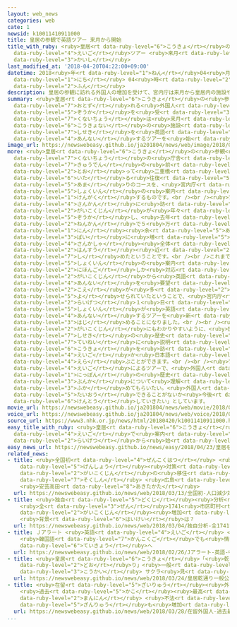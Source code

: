 ```yaml
---
layout: web_news
categories: web
cate: 1
newsid: k10011410911000
title: 皇居の参観で英語ツアー 来月から開始
title_with_ruby: <ruby>皇居<rt data-ruby-level="6">こうきょ</rt></ruby>の<ruby>参観<rt data-ruby-level="4">さんかん</rt></ruby>で<ruby>英語<rt
  data-ruby-level="4">えいご</rt></ruby>ツアー <ruby>来月<rt data-ruby-level="2">らいげつ</rt></ruby>から<ruby>開始<rt
  data-ruby-level="3">かいし</rt></ruby>
last_modified_at: '2018-04-20T04:22:00+09:00'
datetime: 2018<ruby>年<rt data-ruby-level="1">ねん</rt></ruby>04<ruby>月<rt data-ruby-level="1">がつ</rt></ruby>20<ruby>日<rt
  data-ruby-level="1">にち</rt></ruby> 04<ruby>時<rt data-ruby-level="2">じ</rt></ruby>22<ruby>分<rt
  data-ruby-level="2">ふん</rt></ruby>
description: 皇居の参観に訪れる外国人の増加を受けて、宮内庁は来月から皇居内の施設や史跡を英語で案内するツアーを始めることになりました。
summary: <ruby>皇居<rt data-ruby-level="6">こうきょ</rt></ruby>の<ruby>参観<rt data-ruby-level="4">さんかん</rt></ruby>に<ruby>訪<rt
  data-ruby-level="7">おとず</rt></ruby>れる<ruby>外国人<rt data-ruby-level="2">がいこくじん</rt></ruby>の<ruby>増加<rt
  data-ruby-level="5">ぞうか</rt></ruby>を<ruby>受<rt data-ruby-level="3">う</rt></ruby>けて、<ruby>宮内庁<rt
  data-ruby-level="7">くないちょう</rt></ruby>は<ruby>来月<rt data-ruby-level="2">らいげつ</rt></ruby>から<ruby>皇居内<rt
  data-ruby-level="6">こうきょない</rt></ruby>の<ruby>施設<rt data-ruby-level="7">しせつ</rt></ruby>や<ruby>史跡<rt
  data-ruby-level="7">しせき</rt></ruby>を<ruby>英語<rt data-ruby-level="4">えいご</rt></ruby>で<ruby>案内<rt
  data-ruby-level="4">あんない</rt></ruby>するツアーを<ruby>始<rt data-ruby-level="3">はじ</rt></ruby>めることになりました。
image_url: https://newswebeasy.github.io/ja201804/news/web/image/2018/04/20/K10011410911_1804200442_1804200447_01_03.jpg
more: <ruby>皇居<rt data-ruby-level="6">こうきょ</rt></ruby>の<ruby>参観<rt data-ruby-level="4">さんかん</rt></ruby>は、<ruby>宮内庁<rt
  data-ruby-level="7">くないちょう</rt></ruby>の<ruby>庁舎<rt data-ruby-level="6">ちょうしゃ</rt></ruby>や<ruby>宮殿<rt
  data-ruby-level="7">きゅうでん</rt></ruby>の<ruby>前<rt data-ruby-level="2">まえ</rt></ruby>を<ruby>通<rt
  data-ruby-level="2">とお</rt></ruby>って<ruby>二重橋<rt data-ruby-level="3">にじゅうばし</rt></ruby>に<ruby>至<rt
  data-ruby-level="6">いた</rt></ruby>る<ruby>往復<rt data-ruby-level="5">おうふく</rt></ruby>２キロ<ruby>余<rt
  data-ruby-level="5">あま</rt></ruby>りのコースを、<ruby>宮内庁<rt data-ruby-level="7">くないちょう</rt></ruby>の<ruby>職員<rt
  data-ruby-level="5">しょくいん</rt></ruby>の<ruby>案内<rt data-ruby-level="4">あんない</rt></ruby>で<ruby>見学<rt
  data-ruby-level="1">けんがく</rt></ruby>するものです。<br /><br /><ruby>宮内庁<rt data-ruby-level="7">くないちょう</rt></ruby>によりますと<ruby>参観<rt
  data-ruby-level="4">さんかん</rt></ruby>に<ruby>訪<rt data-ruby-level="7">おとず</rt></ruby>れる<ruby>外国人<rt
  data-ruby-level="2">がいこくじん</rt></ruby>が<ruby>年々<rt data-ruby-level="1">ねんねん</rt></ruby><ruby>増加<rt
  data-ruby-level="5">ぞうか</rt></ruby>し、<ruby>去年<rt data-ruby-level="3">きょねん</rt></ruby>は、１<ruby>年間<rt
  data-ruby-level="2">ねんかん</rt></ruby>で５<ruby>万<rt data-ruby-level="2">まん</rt></ruby>４０００<ruby>人<rt
  data-ruby-level="1">にん</rt></ruby><ruby>余<rt data-ruby-level="5">あま</rt></ruby>りとおととしの１．９<ruby>倍<rt
  data-ruby-level="3">ばい</rt></ruby>に<ruby>増<rt data-ruby-level="5">ふ</rt></ruby>え、<ruby>参加者<rt
  data-ruby-level="4">さんかしゃ</rt></ruby><ruby>全体<rt data-ruby-level="3">ぜんたい</rt></ruby>の<ruby>半数<rt
  data-ruby-level="2">はんすう</rt></ruby><ruby>近<rt data-ruby-level="2">ちか</rt></ruby>くを<ruby>占<rt
  data-ruby-level="7">し</rt></ruby>めたということです。<br /><br />これまでの<ruby>参観<rt data-ruby-level="4">さんかん</rt></ruby>では、<ruby>職員<rt
  data-ruby-level="5">しょくいん</rt></ruby>の<ruby>案内<rt data-ruby-level="4">あんない</rt></ruby>は<ruby>日本語<rt
  data-ruby-level="2">にほんご</rt></ruby>しか<ruby>対応<rt data-ruby-level="5">たいおう</rt></ruby>しておらず、<ruby>外国人<rt
  data-ruby-level="2">がいこくじん</rt></ruby>から<ruby>英語<rt data-ruby-level="4">えいご</rt></ruby>での<ruby>案内<rt
  data-ruby-level="4">あんない</rt></ruby>を<ruby>要望<rt data-ruby-level="4">ようぼう</rt></ruby>する<ruby>声<rt
  data-ruby-level="2">こえ</rt></ruby>が<ruby>多<rt data-ruby-level="2">おお</rt></ruby>く<ruby>寄<rt
  data-ruby-level="5">よ</rt></ruby>せられていたということで、<ruby>宮内庁<rt data-ruby-level="7">くないちょう</rt></ruby>は<ruby>来月<rt
  data-ruby-level="2">らいげつ</rt></ruby>１<ruby>日<rt data-ruby-level="1">にち</rt></ruby>から、<ruby>職員<rt
  data-ruby-level="5">しょくいん</rt></ruby>が<ruby>英語<rt data-ruby-level="4">えいご</rt></ruby>で<ruby>案内<rt
  data-ruby-level="4">あんない</rt></ruby>するツアーを<ruby>新<rt data-ruby-level="2">あら</rt></ruby>たに<ruby>始<rt
  data-ruby-level="3">はじ</rt></ruby>めることになりました。<br /><br /><ruby>英語<rt data-ruby-level="4">えいご</rt></ruby>によるツアーでは、<ruby>外国人<rt
  data-ruby-level="2">がいこくじん</rt></ruby>にもわかりやすいように、<ruby>施設<rt data-ruby-level="7">しせつ</rt></ruby>や<ruby>史跡<rt
  data-ruby-level="7">しせき</rt></ruby>の<ruby>歴史<rt data-ruby-level="4">れきし</rt></ruby>などをより<ruby>丁寧<rt
  data-ruby-level="7">ていねい</rt></ruby>に<ruby>説明<rt data-ruby-level="4">せつめい</rt></ruby>するということで、<ruby>皇居<rt
  data-ruby-level="6">こうきょ</rt></ruby>を<ruby>訪<rt data-ruby-level="7">おとず</rt></ruby>れてから、<ruby>英語<rt
  data-ruby-level="4">えいご</rt></ruby>か<ruby>日本語<rt data-ruby-level="2">にほんご</rt></ruby>かを<ruby>選<rt
  data-ruby-level="4">えら</rt></ruby>ぶことができます。<br /><br /><ruby>宮内庁<rt data-ruby-level="7">くないちょう</rt></ruby>は「<ruby>英語<rt
  data-ruby-level="4">えいご</rt></ruby>によるツアーで、<ruby>外国人<rt data-ruby-level="2">がいこくじん</rt></ruby>に<ruby>日本<rt
  data-ruby-level="1">にっぽん</rt></ruby>の<ruby>歴史<rt data-ruby-level="4">れきし</rt></ruby>や<ruby>文化<rt
  data-ruby-level="3">ぶんか</rt></ruby>について<ruby>理解<rt data-ruby-level="5">りかい</rt></ruby>を<ruby>深<rt
  data-ruby-level="3">ふか</rt></ruby>めてもらいたい。<ruby>外国人<rt data-ruby-level="2">がいこくじん</rt></ruby>のために<ruby>対応<rt
  data-ruby-level="5">たいおう</rt></ruby>できることがないか<ruby>今後<rt data-ruby-level="2">こんご</rt></ruby>も<ruby>検討<rt
  data-ruby-level="6">けんとう</rt></ruby>していきたい」としています。
movie_url: https://newswebeasy.github.io/ja201804/news/web/movie/2018/04/20/k10011410911_201804200442_201804200447.mp4
voice_url: https://newswebeasy.github.io/ja201804/news/web/voice/2018/04/20/k10011410911_201804200442_201804200447.mp3
source_url: https://www3.nhk.or.jp/news/html/20180420/k10011410911000.html
easy_title_with_ruby: <ruby>皇居<rt data-ruby-level="6">こうきょ</rt></ruby>を<ruby>英語<rt
  data-ruby-level="4">えいご</rt></ruby>で<ruby>案内<rt data-ruby-level="4">あんない</rt></ruby>するツアーが<ruby>来月<rt
  data-ruby-level="2">らいげつ</rt></ruby>から<ruby>始<rt data-ruby-level="3">はじ</rt></ruby>まる
easy_news_url: https://newswebeasy.github.io/news/easy/2018/04/23/皇居を英語で案内するツアーが来月から始まる
related_news:
- title: <ruby>全国初<rt data-ruby-level="4">ぜんこくはつ</rt></ruby> <ruby>人口<rt data-ruby-level="1">じんこう</rt></ruby><ruby>減少<rt
    data-ruby-level="5">げんしょう</rt></ruby><ruby>対策<rt data-ruby-level="6">たいさく</rt></ruby>に<ruby>外国人<rt
    data-ruby-level="2">がいこくじん</rt></ruby>の<ruby>移住<rt data-ruby-level="5">いじゅう</rt></ruby>を<ruby>促進<rt
    data-ruby-level="7">そくしん</rt></ruby> <ruby>広島<rt data-ruby-level="3">ひろしま</rt></ruby>
    <ruby>安芸高田<rt data-ruby-level="8">あきたかた</rt></ruby>
  url: https://newswebeasy.github.io/news/web/2018/03/13/全国初-人口減少対策に外国人の移住を促進-広島-安芸高田
- title: <ruby>独自<rt data-ruby-level="5">どくじ</rt></ruby><ruby>分析<rt data-ruby-level="7">ぶんせき</rt></ruby>
    <ruby>全<rt data-ruby-level="3">ぜん</rt></ruby>1741<ruby>市区町村<rt data-ruby-level="3">しくちょうそん</rt></ruby>の75％で<ruby>外国人<rt
    data-ruby-level="2">がいこくじん</rt></ruby><ruby>増加<rt data-ruby-level="5">ぞうか</rt></ruby>
    <ruby>背景<rt data-ruby-level="6">はいけい</rt></ruby>は？
  url: https://newswebeasy.github.io/news/web/2018/03/04/独自分析-全1741市区町村の75で外国人増加-背景は
- title: Ｊアラート <ruby>英語<rt data-ruby-level="4">えいご</rt></ruby> <ruby>中国語<rt data-ruby-level="2">ちゅうごくご</rt></ruby>
    <ruby>韓国語<rt data-ruby-level="7">かんこくご</rt></ruby>でも<ruby>情報<rt data-ruby-level="5">じょうほう</rt></ruby><ruby>提供<rt
    data-ruby-level="6">ていきょう</rt></ruby>へ
  url: https://newswebeasy.github.io/news/web/2018/02/26/Jアラート-英語-中国語-韓国語でも情報提供へ
- title: <ruby>皇居<rt data-ruby-level="6">こうきょ</rt></ruby>「<ruby>乾<rt data-ruby-level="8">いぬい</rt></ruby><ruby>通<rt
    data-ruby-level="2">どお</rt></ruby>り」<ruby>一般<rt data-ruby-level="7">いっぱん</rt></ruby><ruby>公開<rt
    data-ruby-level="3">こうかい</rt></ruby> サクラ<ruby>見<rt data-ruby-level="1">み</rt></ruby>ごろに
  url: https://newswebeasy.github.io/news/web/2018/03/24/皇居乾通り一般公開-サクラ見ごろに
- title: <ruby>在留<rt data-ruby-level="5">ざいりゅう</rt></ruby><ruby>外国人<rt data-ruby-level="2">がいこくじん</rt></ruby>
    <ruby>過去<rt data-ruby-level="5">かこ</rt></ruby><ruby>最高<rt data-ruby-level="4">さいこう</rt></ruby>の256<ruby>万人<rt
    data-ruby-level="2">まんにん</rt></ruby> <ruby>不法<rt data-ruby-level="4">ふほう</rt></ruby><ruby>残留<rt
    data-ruby-level="5">ざんりゅう</rt></ruby>も<ruby>増加<rt data-ruby-level="5">ぞうか</rt></ruby>
  url: https://newswebeasy.github.io/news/web/2018/03/28/在留外国人-過去最高の256万人-不法残留も増加
...
```

